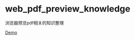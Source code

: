 # web_pdf_preview_knowledge

浏览器预览pdf相关的知识整理

[Demo](https://runtu4378.github.io/web_pdf_preview_knowledge/web/dist/)
